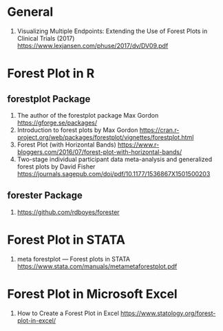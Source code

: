 # General
1) Visualizing Multiple Endpoints: Extending the Use of Forest Plots in Clinical Trials (2017) https://www.lexjansen.com/phuse/2017/dv/DV09.pdf

# Forest Plot in R
## forestplot Package
1) The author of the forestplot package Max Gordon https://gforge.se/packages/
2) Introduction to forest plots by Max Gordon https://cran.r-project.org/web/packages/forestplot/vignettes/forestplot.html
3) Forest Plot (with Horizontal Bands) https://www.r-bloggers.com/2016/07/forest-plot-with-horizontal-bands/
4) Two-stage individual participant data meta-analysis and generalized forest plots by David Fisher https://journals.sagepub.com/doi/pdf/10.1177/1536867X1501500203

## forester Package
1) https://github.com/rdboyes/forester

# Forest Plot in STATA
1) meta forestplot — Forest plots in STATA https://www.stata.com/manuals/metametaforestplot.pdf

# Forest Plot in Microsoft Excel
1) How to Create a Forest Plot in Excel https://www.statology.org/forest-plot-in-excel/






